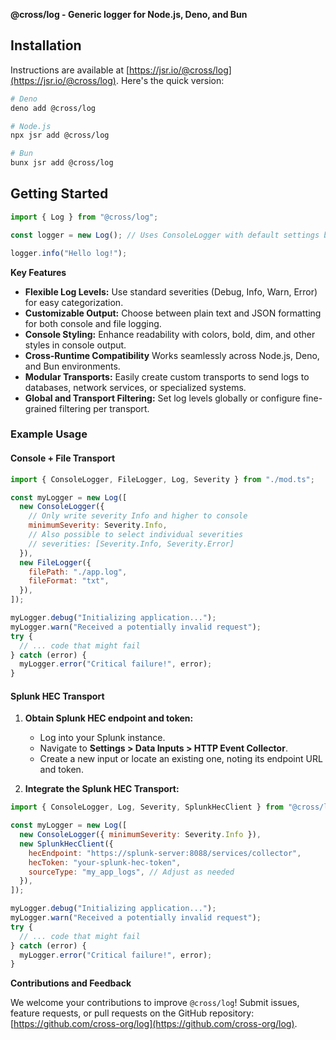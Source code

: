 **@cross/log - Generic logger for Node.js, Deno, and Bun**

## Installation

Instructions are available at
[https://jsr.io/@cross/log](https://jsr.io/@cross/log). Here's the quick
version:

```bash
# Deno
deno add @cross/log

# Node.js
npx jsr add @cross/log

# Bun
bunx jsr add @cross/log
```

## Getting Started

```javascript
import { Log } from "@cross/log";

const logger = new Log(); // Uses ConsoleLogger with default settings by default

logger.info("Hello log!");
```

**Key Features**

- **Flexible Log Levels:** Use standard severities (Debug, Info, Warn, Error)
  for easy categorization.
- **Customizable Output:** Choose between plain text and JSON formatting for
  both console and file logging.
- **Console Styling:** Enhance readability with colors, bold, dim, and other
  styles in console output.
- **Cross-Runtime Compatibility** Works seamlessly across Node.js, Deno, and Bun
  environments.
- **Modular Transports:** Easily create custom transports to send logs to
  databases, network services, or specialized systems.
- **Global and Transport Filtering:** Set log levels globally or configure
  fine-grained filtering per transport.

### Example Usage

#### Console + File Transport

```javascript
import { ConsoleLogger, FileLogger, Log, Severity } from "./mod.ts";

const myLogger = new Log([
  new ConsoleLogger({
    // Only write severity Info and higher to console
    minimumSeverity: Severity.Info,
    // Also possible to select individual severities
    // severities: [Severity.Info, Severity.Error]
  }),
  new FileLogger({
    filePath: "./app.log",
    fileFormat: "txt",
  }),
]);

myLogger.debug("Initializing application...");
myLogger.warn("Received a potentially invalid request");
try {
  // ... code that might fail
} catch (error) {
  myLogger.error("Critical failure!", error);
}
```

#### Splunk HEC Transport

1. **Obtain Splunk HEC endpoint and token:**
   - Log into your Splunk instance.
   - Navigate to **Settings > Data Inputs > HTTP Event Collector**.
   - Create a new input or locate an existing one, noting its endpoint URL and
     token.

2. **Integrate the Splunk HEC Transport:**

```javascript
import { ConsoleLogger, Log, Severity, SplunkHecClient } from "@cross/log";

const myLogger = new Log([
  new ConsoleLogger({ minimumSeverity: Severity.Info }),
  new SplunkHecClient({
    hecEndpoint: "https://splunk-server:8088/services/collector",
    hecToken: "your-splunk-hec-token",
    sourceType: "my_app_logs", // Adjust as needed
  }),
]);

myLogger.debug("Initializing application...");
myLogger.warn("Received a potentially invalid request");
try {
  // ... code that might fail
} catch (error) {
  myLogger.error("Critical failure!", error);
}
```

**Contributions and Feedback**

We welcome your contributions to improve `@cross/log`! Submit issues, feature
requests, or pull requests on the GitHub repository:
[https://github.com/cross-org/log](https://github.com/cross-org/log).
